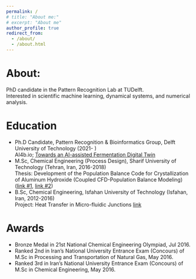 ```yaml
---
permalink: /
# title: "About me:"
# excerpt: "About me"
author_profile: true
redirect_from: 
  - /about/
  - /about.html
---
```

About:
======
PhD candidate in the Pattern Recognition Lab at TUDelft. <br /> 
Interested in scientific machine learning, dynamical systems, and numerical analysis.<br /> 

Education
======
* Ph.D Candidate, Pattern Recognition & Bioinformatics Group, Delft University of Technology (2021- )  <br /> 
AI4b.io; [Towards an AI-assisted Fermentation Digital Twin​](https://www.ai4b.io/projects/towards-an-ai-assisted-fermentation-digital-twin/)
* M.Sc, Chemical Engineering (Process Design), Sharif University of Technology (Tehran, Iran, 2016-2018)  <br /> 
Thesis: Development of the Population Balance Code for Crystallization of Aluminum Hydroxide (Coupled CFD-Population Balance Modeling) ([link #1](http://library.sharif.ir/parvan/resource/455910/%D8%AA%D9%88%D8%B3%D8%B9%D9%87-%DA%A9%D8%AF-%D9%85%D9%88%D8%A7%D8%B2%D9%86%D9%87-%D8%AC%D9%85%D8%B9%DB%8C%D8%AA%DB%8C-%D9%88-%D8%A8%D8%B1%D8%B1%D8%B3%DB%8C-%D8%A2%D9%86-%D8%A8%D8%B1%D8%A7%DB%8C-%D9%85%D9%88%D8%B1%D8%AF-%D9%85%D8%B7%D8%A7%D9%84%D8%B9%D8%A7%D8%AA%DB%8C-%D8%AA%D8%B1%D8%B3%DB%8C%D8%A8-%D9%87%DB%8C%D8%AF%D8%B1%D8%A7%D8%AA-%D8%A2%D9%84%D9%88%D9%85%DB%8C%D9%86%D8%A7/&from=search&&query=%D9%85%D9%87%D8%AF%DB%8C%20%D9%86%D8%A7%D8%AF%D8%B1%DB%8C%20%D8%A8%D9%86%DB%8C&collectionPID=9&count=20&execute=true), [link #2](http://repository.sharif.edu/resource/455910/%D8%AA%D9%88%D8%B3%D8%B9%D9%87-%DA%A9%D8%AF-%D9%85%D9%88%D8%A7%D8%B2%D9%86%D9%87-%D8%AC%D9%85%D8%B9%DB%8C%D8%AA%DB%8C-%D9%88-%D8%A8%D8%B1%D8%B1%D8%B3%DB%8C-%D8%A2%D9%86-%D8%A8%D8%B1%D8%A7%DB%8C-%D9%85%D9%88%D8%B1%D8%AF-%D9%85%D8%B7%D8%A7%D9%84%D8%B9%D8%A7%D8%AA%DB%8C-%D8%AA%D8%B1%D8%B3%DB%8C%D8%A8-%D9%87%DB%8C%D8%AF%D8%B1%D8%A7%D8%AA-%D8%A2%D9%84%D9%88%D9%85%DB%8C%D9%86%D8%A7/preview/))
* B.Sc, Chemical Engineering, Isfahan University of Technology (Isfahan, Iran, 2012-2016)  <br /> 
Project: Heat Transfer in Micro-fluidic Junctions [link](https://thesis.iut.ac.ir/mahdi-naderibeni)

<!-- Skills
======
* Skill 1
* Skill 2
  * Sub-skill 2.1
  * Sub-skill 2.2
  * Sub-skill 2.3
* Skill 3 -->

Awards
======
* Bronze Medal in 21st National Chemical Engineering Olympiad, Jul 2016.
* Ranked 2nd in Iran’s National University Entrance Exam (Concours) of M.Sc in Processing and Transportation of Natural Gas, May 2016.
* Ranked 3rd in Iran’s National University Entrance Exam (Concours) of M.Sc in Chemical Engineering, May 2016.
